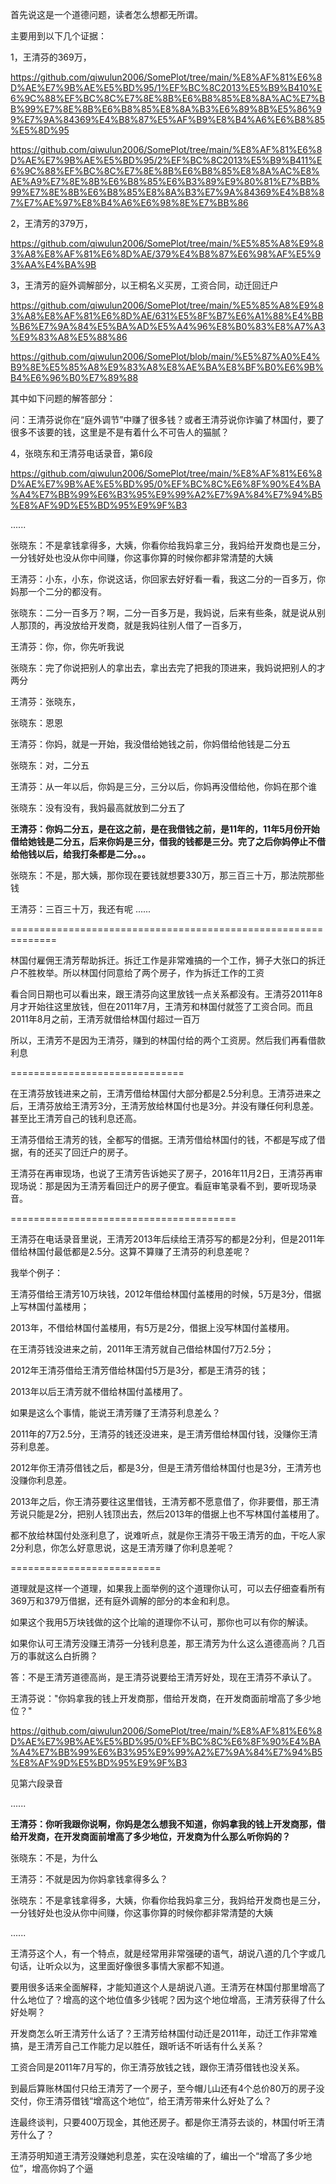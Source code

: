 首先说这是一个道德问题，读者怎么想都无所谓。

主要用到以下几个证据：

1，王清芬的369万，

https://github.com/qiwulun2006/SomePlot/tree/main/%E8%AF%81%E6%8D%AE%E7%9B%AE%E5%BD%95/1%EF%BC%8C2013%E5%B9%B410%E6%9C%88%EF%BC%8C%E7%8E%8B%E6%B8%85%E8%8A%AC%E7%BB%99%E7%8E%8B%E6%B8%85%E8%8A%B3%E6%89%8B%E5%86%99%E7%9A%84369%E4%B8%87%E5%AF%B9%E8%B4%A6%E6%B8%85%E5%8D%95

https://github.com/qiwulun2006/SomePlot/tree/main/%E8%AF%81%E6%8D%AE%E7%9B%AE%E5%BD%95/2%EF%BC%8C2013%E5%B9%B411%E6%9C%88%EF%BC%8C%E7%8E%8B%E6%B8%85%E8%8A%AC%E8%AE%A9%E7%8E%8B%E6%B8%85%E6%B3%89%E9%80%81%E7%BB%99%E7%8E%8B%E6%B8%85%E8%8A%B3%E7%9A%84369%E4%B8%87%E7%AE%97%E8%B4%A6%E6%98%8E%E7%BB%86


2，王清芳的379万，

https://github.com/qiwulun2006/SomePlot/tree/main/%E5%85%A8%E9%83%A8%E8%AF%81%E6%8D%AE/379%E4%B8%87%E6%98%AF%E5%93%AA%E4%BA%9B


3，王清芳的庭外调解部分，以王桐名义买房，工资合同，动迁回迁户

https://github.com/qiwulun2006/SomePlot/tree/main/%E5%85%A8%E9%83%A8%E8%AF%81%E6%8D%AE/631%E5%8F%B7%E6%A1%88%E4%BB%B6%E7%9A%84%E5%BA%AD%E5%A4%96%E8%B0%83%E8%A7%A3%E9%83%A8%E5%88%86

https://github.com/qiwulun2006/SomePlot/blob/main/%E5%87%A0%E4%B9%8E%E5%85%A8%E9%83%A8%E8%AE%BA%E8%BF%B0%E6%9B%B4%E6%96%B0%E7%89%88

其中如下问题的解答部分：

问：王清芬说你在“庭外调节”中赚了很多钱？或者王清芬说你诈骗了林国付，要了很多不该要的钱，这里是不是有着什么不可告人的猫腻？


4，张晓东和王清芬电话录音，第6段

https://github.com/qiwulun2006/SomePlot/tree/main/%E8%AF%81%E6%8D%AE%E7%9B%AE%E5%BD%95/0%EF%BC%8C%E6%8F%90%E4%BA%A4%E7%BB%99%E6%B3%95%E9%99%A2%E7%9A%84%E7%94%B5%E8%AF%9D%E5%BD%95%E9%9F%B3

......

张晓东：不是拿钱拿得多，大姨，你看你给我妈拿三分，我妈给开发商也是三分，一分钱好处也没从你中间赚，你这事你算的时候你都非常清楚的大姨

王清芬：小东，小东，你说这话，你回家去好好看一看，我这二分的一百多万，你妈那一个二分的都没有。

张晓东：二分一百多万？啊，二分一百多万是，我妈说，后来有些条，就是说从别人那顶的，再没放给开发商，就是我妈往别人借了一百多万，

王清芬：你，你，你先听我说

张晓东：完了你说把别人的拿出去，拿出去完了把我的顶进来，我妈说把别人的才两分

王清芬：张晓东，

张晓东：恩恩

王清芬：你妈，就是一开始，我没借给她钱之前，你妈借给他钱是二分五

张晓东：对，二分五

王清芬：从一年以后，你妈是三分，三分以后，你妈再没借给他，你妈在那个谁

张晓东：没有没有，我妈最高就放到二分五了

**王清芬：你妈二分五，是在这之前，是在我借钱之前，是11年的，11年5月份开始借给她钱是二分五，后来你妈是三分，借我的钱都是三分。完了之后你妈停止不借给他钱以后，给我打条都是二分。。。**

张晓东：不是，那大姨，那你现在要钱就想要330万，那三百三十万，那法院那些钱

王清芬：三百三十万，我还有呢
......

==============================================================

林国付雇佣王清芳帮助拆迁。拆迁工作是非常难搞的一个工作，狮子大张口的拆迁户不胜枚举。所以林国付同意给了两个房子，作为拆迁工作的工资

看合同日期也可以看出来，跟王清芬向这里放钱一点关系都没有。王清芬2011年8月才开始往这里放钱，但在2011年7月，王清芳和林国付就签了工资合同。而且2011年8月之前，王清芳就借给林国付超过一百万

所以，王清芳不是因为王清芬，赚到的林国付给的两个工资房。然后我们再看借款利息

==============================

在王清芬放钱进来之前，王清芳借给林国付大部分都是2.5分利息。王清芬进来之后，王清芬放给王清芳3分，王清芳放给林国付也是3分。并没有赚任何利息差。甚至比王清芳自己的钱利息还高。

王清芬借给王清芳的钱，全都写的借据。王清芳借给林国付的钱，不都是写成了借据，有的还买了回迁户的房子。

王清芬在再审现场，也说了王清芳告诉她买了房子，2016年11月2日，王清芬再审现场说：那是因为王清芳看回迁户的房子便宜。看庭审笔录看不到，要听现场录音。

=======================================

王清芬在电话录音里说，王清芳2013年后续给王清芬写的都是2分利，但是2011年借给林国付最低都是2.5分。这算不算赚了王清芬的利息差呢？

我举个例子：

王清芬借给王清芳10万块钱，2012年借给林国付盖楼用的时候，5万是3分，借据上写林国付盖楼用；

2013年，不借给林国付盖楼用，有5万是2分，借据上没写林国付盖楼用。

在王清芬钱没进来之前，2011年王清芳就自己借给林国付7万2.5分；

2012年王清芬借给王清芳借给林国付5万是3分，都是王清芬的钱；

2013年以后王清芳就不借给林国付盖楼用了。

如果是这么个事情，能说王清芳赚了王清芬利息差么？

2011年的7万2.5分，王清芬的钱还没进来，是王清芳借给林国付钱，没赚你王清芬利息差。

2012年你王清芬借钱之后，都是3分，但是王清芳借给林国付也是3分，王清芳也没赚你利息差。

2013年之后，你王清芬要往这里借钱，王清芳都不愿意借了，你非要借，那王清芳说只能是2分，把别人钱顶出去，然后2013年的借据上也不写林国付盖楼用了。

都不放给林国付处涨利息了，说难听点，就是你王清芬干吸王清芳的血，干吃人家2分利息，你怎么好意思说，这是王清芳赚了你利息差呢？

==========================

道理就是这样一个道理，如果我上面举例的这个道理你认可，可以去仔细查看所有369万和379万借据，还有庭外调解的部分的本金和利息。

如果这个我用5万块钱做的这个比喻的道理你不认可，那你也可以有你的解读。

如果你认可王清芳没赚王清芬一分钱利息差，那王清芳为什么这么道德高尚？几百万的事就这么白折腾？

答：不是王清芳道德高尚，是王清芬说要给王清芳好处，现在王清芬不承认了。

王清芬说："你妈拿我的钱上开发商那，借给开发商，在开发商面前增高了多少地位？"

https://github.com/qiwulun2006/SomePlot/tree/main/%E8%AF%81%E6%8D%AE%E7%9B%AE%E5%BD%95/0%EF%BC%8C%E6%8F%90%E4%BA%A4%E7%BB%99%E6%B3%95%E9%99%A2%E7%9A%84%E7%94%B5%E8%AF%9D%E5%BD%95%E9%9F%B3

见第六段录音

......

**王清芬：你听我跟你说啊，你妈是怎么想我不知道，你妈拿我的钱上开发商那，借给开发商，在开发商面前增高了多少地位，开发商为什么那么听你妈的？**

张晓东：不是，为什么

王清芬：不就是因为你妈拿钱拿得多么？

张晓东：不是拿钱拿得多，大姨，你看你给我妈拿三分，我妈给开发商也是三分，一分钱好处也没从你中间赚，你这事你算的时候你都非常清楚的大姨

......


王清芬这个人，有一个特点，就是经常用非常强硬的语气，胡说八道的几个字或几句话，让听众以为，这里面好像很多事情大家都不知道。

要用很多话来全面解释，才能知道这个人是胡说八道。王清芳在林国付那里增高了什么地位了？增高的这个地位值多少钱呢？因为这个地位增高，王清芳获得了什么好处啊？

开发商怎么听王清芳什么话了？王清芳给林国付动迁是2011年，动迁工作非常难搞，是王清芳自己工作能力足以胜任，跟听话不听话有什么关系？

工资合同是2011年7月写的，你王清芬放钱之钱，跟你王清芬借钱也没关系。

到最后算账林国付只给王清芳了一个房子，至今帽儿山还有4个总价80万的房子没交付，你王清芬借钱“增高这个地位”，给王清芳带来什么好处了么？

连最终谈判，只要400万现金，其他还房子。都是你王清芬去谈的，林国付听王清芳什么了？

王清芬明知道王清芳没赚她利息差，实在没啥编的了，编出一个“增高了多少地位”，增高你妈了个逼
